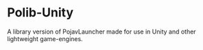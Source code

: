 # Polib-Unity
A library version of PojavLauncher made for use in Unity and other lightweight game-engines.
